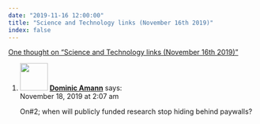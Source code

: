 ```yaml
---
date: "2019-11-16 12:00:00"
title: "Science and Technology links (November 16th 2019)"
index: false
---
```


[One thought on &ldquo;Science and Technology links (November 16th 2019)&rdquo;](/lemire/blog/2019/11-16-science-and-technology-links-november-16th-2019)

<ol class="comment-list">
<li id="comment-447506" class="comment even thread-even depth-1">
<div class="comment-author vcard">
<img alt src="https://secure.gravatar.com/avatar/1b5f40ec7c1e07935001188ea498d188?s=56&#038;d=mm&#038;r=g" srcset="https://secure.gravatar.com/avatar/1b5f40ec7c1e07935001188ea498d188?s=112&#038;d=mm&#038;r=g 2x" class="avatar avatar-56 photo" height="56" width="56" decoding="async" /> <b class="fn"><a href="https://blog.lbs.ca/" class="url" rel="ugc external nofollow">Dominic Amann</a></b> <span class="says">says:</span> </div>
<div class="comment-metadata"><time datetime="2019-11-18T02:07:11+00:00">November 18, 2019 at 2:07 am</time></a> </div>
<div class="comment-content">
<p>On#2; when will publicly funded research stop hiding behind paywalls?</p>
</div>
</li>
</ol>
